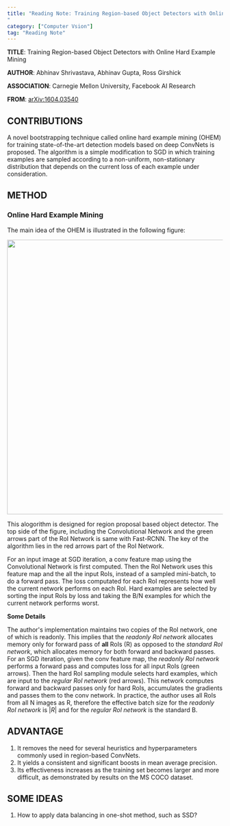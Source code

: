```yaml
---
title: "Reading Note: Training Region-based Object Detectors with Online Hard Example Mining
"
category: ["Computer Vsion"]
tag: "Reading Note"
---
```


**TITLE**: Training Region-based Object Detectors with Online Hard Example Mining

**AUTHOR**: Abhinav Shrivastava, Abhinav Gupta, Ross Girshick

**ASSOCIATION**: Carnegie Mellon University, Facebook AI Research

**FROM**: [arXiv:1604.03540](https://arxiv.org/abs/1604.03540)

## CONTRIBUTIONS ##

A novel bootstrapping technique called online hard example mining (OHEM)  for training state-of-the-art detection models based on deep ConvNets is proposed. The algorithm is a simple modification to SGD in which training examples are sampled according to a non-uniform, non-stationary distribution that depends on the current loss of each example under consideration.

## METHOD ##

### Online Hard Example Mining ###

The main idea of the OHEM is illustrated in the following figure:

<img class="img-responsive center-block" src="https://raw.githubusercontent.com/joshua19881228/my_blogs/master/Computer_Vision/Reading_Note/figures/OHEM.jpg" alt="" width="640"/>

This alogorithm is designed for region proposal based object detector. The top side of the figure, including the Convolutional Network and the green arrows part of the RoI Network is same with Fast-RCNN. The key of the algorithm lies in the red arrows part of the RoI Network.

For an input image at SGD iteration, a conv feature map using the Convolutional Network is first computed. Then the RoI Network uses this feature map and the all the input RoIs, instead of a sampled mini-batch, to do a forward pass. The loss computated for each RoI represents how well the current network performs on each RoI. Hard examples are selected by sorting the input RoIs by loss and taking the B/N examples for which the current network performs worst.

**Some Details**

The author's implementation maintains two copies of the RoI network, one of which is readonly. This implies that the *readonly RoI network* allocates memory only for forward pass of **all** RoIs (R) as opposed to the *standard RoI network*, which allocates memory for both forward and backward passes. For an SGD iteration, given the conv feature map, the *readonly RoI network* performs a forward pass and computes loss for all input RoIs (green arrows). Then the hard RoI sampling module selects hard examples, which are input to the *regular RoI network* (red arrows). This network computes forward and backward passes only for hard RoIs, accumulates the gradients and passes them to the conv network. In practice, the author uses all RoIs from all N images as R, therefore the effective batch size for the *readonly RoI network* is $\vert R \vert$ and for the *regular RoI network* is the standard B.

## ADVANTAGE ##

1. It removes the need for several heuristics and hyperparameters commonly used in region-based ConvNets.
2. It yields a consistent and significant boosts in mean average precision.
3. Its effectiveness increases as the training set becomes larger and more difficult, as demonstrated by results on the MS COCO dataset.

## SOME IDEAS ##

1. How to apply data balancing in one-shot method, such as SSD?